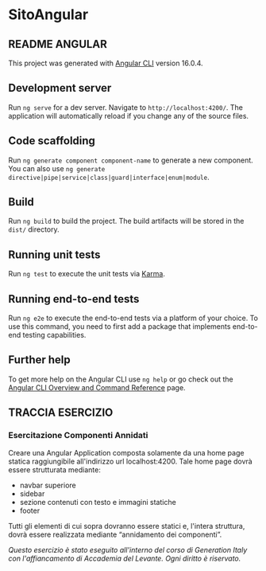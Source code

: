 
# SitoAngular

## README ANGULAR

This project was generated with [Angular CLI](https://github.com/angular/angular-cli) version 16.0.4.

## Development server

Run `ng serve` for a dev server. Navigate to `http://localhost:4200/`. The application will automatically reload if you change any of the source files.

## Code scaffolding
  
Run `ng generate component component-name` to generate a new component. You can also use `ng generate directive|pipe|service|class|guard|interface|enum|module`.

## Build

Run `ng build` to build the project. The build artifacts will be stored in the `dist/` directory.

## Running unit tests

Run `ng test` to execute the unit tests via [Karma](https://karma-runner.github.io).

## Running end-to-end tests

Run `ng e2e` to execute the end-to-end tests via a platform of your choice. To use this command, you need to first add a package that implements end-to-end testing capabilities.

## Further help

To get more help on the Angular CLI use `ng help` or go check out the [Angular CLI Overview and Command Reference](https://angular.io/cli) page.

## TRACCIA ESERCIZIO
### Esercitazione Componenti Annidati

Creare una Angular Application composta solamente da una home page statica raggiungibile all'indirizzo url localhost:4200.
Tale home page dovrà essere strutturata mediante:
- navbar superiore
- sidebar
- sezione contenuti con testo e immagini statiche
- footer

Tutti gli elementi di cui sopra dovranno essere statici e, l'intera struttura, dovrà essere realizzata mediante “annidamento dei componenti”.

*Questo esercizio è stato eseguito all'interno del corso di Generation Italy con l'affiancamento di Accademia del Levante. Ogni diritto è riservato.*
